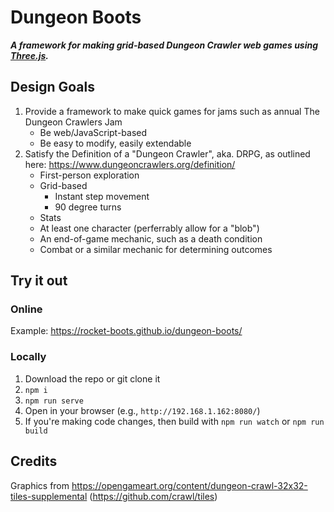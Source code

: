 # Dungeon Boots
***A framework for making grid-based Dungeon Crawler web games using [Three.js](https://threejs.org/).***

## Design Goals

1. Provide a framework to make quick games for jams such as annual The Dungeon Crawlers Jam
	- Be web/JavaScript-based
	- Be easy to modify, easily extendable
2. Satisfy the Definition of a "Dungeon Crawler", aka. DRPG, as outlined here: https://www.dungeoncrawlers.org/definition/
	- First-person exploration
	- Grid-based
		- Instant step movement
		- 90 degree turns
	- Stats
	- At least one character (perferrably allow for a "blob")
	- An end-of-game mechanic, such as a death condition
	- Combat or a similar mechanic for determining outcomes

## Try it out

### Online

Example: https://rocket-boots.github.io/dungeon-boots/

### Locally

1. Download the repo or git clone it
2. `npm i`
3. `npm run serve`
4. Open in your browser (e.g., `http://192.168.1.162:8080/`)
5. If you're making code changes, then build with `npm run watch` or `npm run build`

## Credits

Graphics from https://opengameart.org/content/dungeon-crawl-32x32-tiles-supplemental (https://github.com/crawl/tiles)

